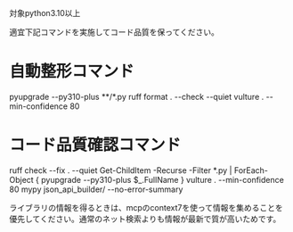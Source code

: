 対象python3.10以上

適宜下記コマンドを実施してコード品質を保ってください。
# 自動整形コマンド
pyupgrade --py310-plus **/*.py
ruff format . --check --quiet
vulture . --min-confidence 80

# コード品質確認コマンド
ruff check --fix . --quiet
Get-ChildItem -Recurse -Filter *.py | ForEach-Object { pyupgrade --py310-plus $_.FullName }
vulture . --min-confidence 80
mypy json_api_builder/ --no-error-summary

ライブラリの情報を得るときは、mcpのcontext7を使って情報を集めることを優先してください。通常のネット検索よりも情報が最新で質が高いためです。






